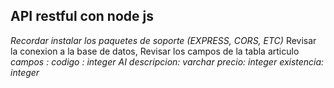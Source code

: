 ## API restful con node js

_Recordar instalar los paquetes de soporte (EXPRESS, CORS, ETC)_
Revisar la conexion a la base de datos,
Revisar los campos de la tabla articulo
_campos :_
_codigo : integer AI_
_descripcion: varchar_
_precio: integer_
_existencia: integer_
